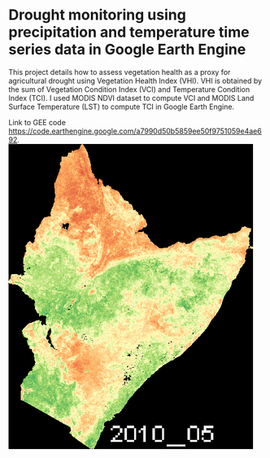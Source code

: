 # Drought monitoring using precipitation and temperature time series data in Google Earth Engine
This project details how to assess vegetation health as a proxy for agricultural drought using Vegetation Health Index (VHI). VHI is obtained by the sum of Vegetation Condition Index (VCI) and Temperature Condition Index (TCI). I used MODIS NDVI dataset to compute VCI and MODIS Land Surface Temperature (LST) to compute TCI in Google Earth Engine.

Link to GEE code https://code.earthengine.google.com/a7990d50b5859ee50f9751059e4ae692.
![](https://github.com/japhethkimeu/droughtmonitoring/blob/main/results/vhi.gif)
